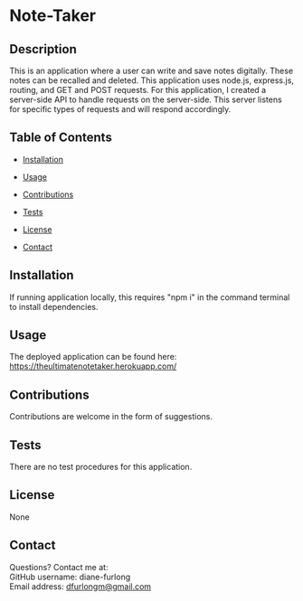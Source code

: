 # Note-Taker

    
## Description
    
This is an application where a user can write and save notes digitally. These notes can be recalled and deleted. This application uses node.js, express.js, routing, and GET and POST requests. For this application, I created a server-side API to handle requests on the server-side. This server listens for specific types of requests and will respond accordingly.
       

## Table of Contents
    
* [Installation](#installation)
    
* [Usage](#usage)
    
* [Contributions](#contributions)
    
* [Tests](#tests)
    
* [License](#license)
    
* [Contact](#contact)
    
    
## Installation
    
If running application locally, this requires "npm i" in the command terminal to install dependencies.
    
    
## Usage
    
The deployed application can be found here: https://theultimatenotetaker.herokuapp.com/

    
## Contributions
    
Contributions are welcome in the form of suggestions.
    
    
## Tests
    
There are no test procedures for this application.
    
    
## License
None
    
    
## Contact
Questions? Contact me at:
<br>
GitHub username: diane-furlong <br>
Email address: dfurlongm@gmail.com
